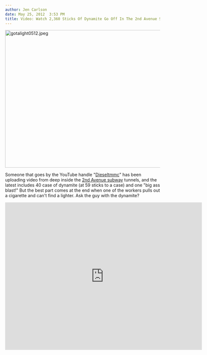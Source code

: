 ```yaml
---
author: Jen Carlson
date: May 25, 2012  3:53 PM
title: Video: Watch 2,360 Sticks Of Dynamite Go Off In The 2nd Avenue Subway Tunnel
---
```


<p><span class="mt-enclosure mt-enclosure-image" style="display: inline;"> <img alt="gotalight0512.jpeg" src="https://web.archive.org/web/20120526012007im_/http://gothamist.com/attachments/arts_jen/gotalight0512.jpeg" width="640" height="448" class="image-none"> </span></p>

<p>Someone that goes by the YouTube handle &quot;<a href="https://web.archive.org/web/20120526012007/http://www.youtube.com/user/Dieseltmmc">Dieseltmmc</a>&quot; has been uploading video from deep inside the <a href="https://web.archive.org/web/20120526012007/http://gothamist.com/tags/2ndavenuesubway">2nd Avenue subway</a> tunnels, and the latest includes 40 case of dynamite (at 59 sticks to a case) and one &quot;big ass blast!&quot; But the best part comes at the end when one of the workers pulls out a cigarette and can&apos;t find a lighter. Ask the guy with the dynamite?</p>

<p><iframe width="640" height="480" src="https://web.archive.org/web/20120526012007if_/http://www.youtube.com/embed/Sf4dYtegiIY" frameborder="0" allowfullscreen></iframe></p>